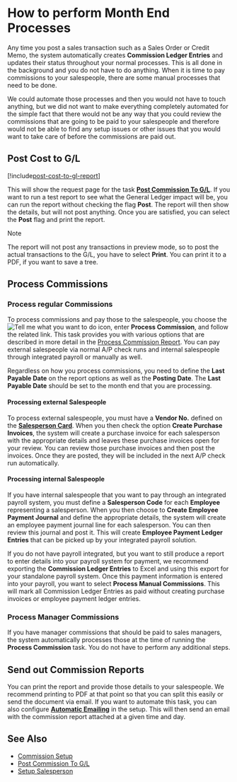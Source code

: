 # How to perform Month End Processes

Any time you post a sales transaction such as a Sales Order or Credit Memo, the system automatically creates **Commission Ledger Entries** and updates their status throughout your normal processes. This is all done in the background and you do not have to do anything. When it is time to pay commissions to your salespeople, there are some manual processes that need to be done.

We could automate those processes and then you would not have to touch anything, but we did not want to make everything completely automated for the simple fact that there would not be any way that you could review the commissions that are going to be paid to your salespeople and therefore would not be able to find any setup issues or other issues that you would want to take care of before the commissions are paid out.

## Post Cost to G/L

[!include[post-cost-to-gl-report](includes/post-cost-to-gl-report.md)]

This will show the request page for the task **[Post Commission To G/L](report-post-commission-to-gl.md)**. If you want to run a test report to see what the General Ledger impact will be, you can run the report without checking the flag **Post**. The report will then show the details, but will not post anything. Once you are satisfied, you can select the **Post** flag and print the report.

> [!NOTE]
> The report will not post any transactions in preview mode, so to post the actual transactions to the G/L, you have to select **Print**. You can print it to a PDF, if you want to save a tree.

## Process Commissions

### Process regular Commissions

To process commissions and pay those to the salespeople, you choose the ![Tell me what you want to do](/images/magnifying-glass.gif) icon, enter **Process Commission**, and follow the related link. This task provides you with various options that are described in more detail in the [Process Commission Report](report-process-commission.md). You can pay external salespeople via normal A/P check runs and internal salespeople through integrated payroll or manually as well.

Regardless on how you process commissions, you need to define the **Last Payable Date** on the report options as well as the **Posting Date**. The **Last Payable Date** should be set to the month end that you are processing.

#### Processing external Salespeople

To process external salespeople, you must have a **Vendor No.** defined on the [**Salesperson Card**](salesperson-setup.md). When you then check the option **Create Purchase Invoices**, the system will create a purchase invoice for each salesperson with the appropriate details and leaves these purchase invoices open for your review. You can review those purchase invoices and then post the invoices. Once they are posted, they will be included in the next A/P check run automatically.

#### Processing internal Salespeople

If you have internal salespeople that you want to pay through an integrated payroll system, you must define a **Salesperson Code** for each **Employee** representing a salesperson. When you then choose to **Create Employee Payment Journal** and define the appropriate details, the system will create an employee payment journal line for each salesperson. You can then review this journal and post it. This will create **Employee Payment Ledger Entries** that can be picked up by your integrated payroll solution.

If you do not have payroll integrated, but you want to still produce a report to enter details into your payroll system for payment, we recommend exporting the **Commission Ledger Entries** to Excel and using this export for your standalone payroll system. Once this payment information is entered into your payroll, you want to select **Process Manual Commissions**. This will mark all Commission Ledger Entries as paid without creating purchase invoices or employee payment ledger entries.

### Process Manager Commissions

If you have manager commissions that should be paid to sales managers, the system automatically processes those at the time of running the **Process Commission** task. You do not have to perform any additional steps.

## Send out Commission Reports

You can print the report and provide those details to your salespeople. We recommend printing to PDF at that point so that you can split this easily or send the document via email. If you want to automate this task, you can also configure **[Automatic Emailing](commission-setup.md)** in the setup. This will then send an email with the commission report attached at a given time and day.

## See Also

- [Commission Setup](commission-setup.md)
- [Post Commission To G/L](report-post-commission-to-gl.md)
- [Setup Salesperson](salesperson-setup.md)
